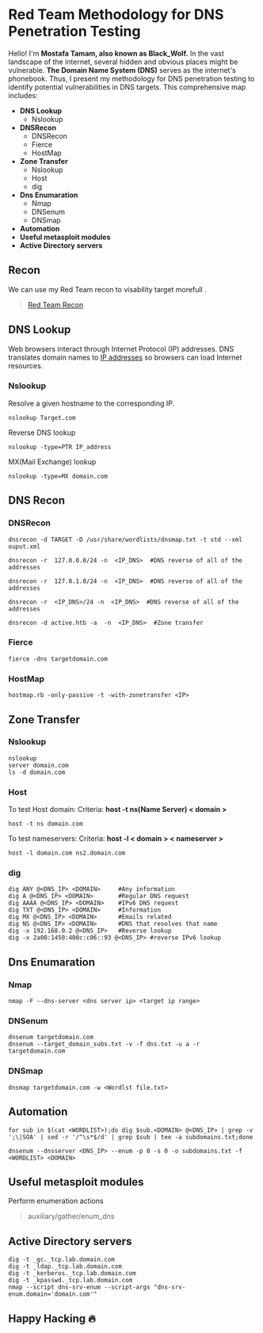 # Red Team Methodology for DNS Penetration Testing 

Hello! I'm **Mostafa Tamam, also known as Black_Wolf.** In the vast landscape of the internet, several hidden and obvious places might be vulnerable. **The Domain Name System (DNS)** serves as the internet's phonebook. Thus, I present my methodology for DNS penetration testing to identify potential vulnerabilities in DNS targets. This comprehensive map includes:

- **DNS Lookup**
   - Nslookup
- **DNSRecon**
   - DNSRecon
   - Fierce
   - HostMap
- **Zone Transfer**
   - Nslookup
   - Host
   - dig
- **Dns Enumaration**
	 - Nmap
	 - DNSenum
	 - DNSmap
- **Automation** 
- **Useful metasploit modules**
- **Active Directory servers**

## Recon
We can use my Red Team recon to visability target morefull . 
> [Red Team Recon](https://github.com/BlackWolfed/RedTeamRecon)

## DNS Lookup
Web browsers interact through Internet Protocol (IP) addresses. DNS translates domain names to [IP addresses](https://www.cloudflare.com/learning/dns/glossary/what-is-my-ip-address/) so browsers can load Internet resources.

### Nslookup

Resolve a given hostname to the corresponding IP.

    nslookup Target.com
    
Reverse DNS lookup

    nslookup -type=PTR IP_address

MX(Mail Exchange) lookup

    nslookup -type=MX domain.com

## DNS Recon
### DNSRecon

    dnsrecon -d TARGET -D /usr/share/wordlists/dnsmap.txt -t std --xml ouput.xml
    
    dnsrecon -r  127.0.0.0/24 -n  <IP_DNS>  #DNS reverse of all of the addresses
    
    dnsrecon -r  127.0.1.0/24 -n  <IP_DNS>  #DNS reverse of all of the addresses
    
    dnsrecon -r  <IP_DNS>/24 -n  <IP_DNS>  #DNS reverse of all of the addresses
    
    dnsrecon -d active.htb -a  -n  <IP_DNS>  #Zone transfer

### Fierce

    fierce -dns targetdomain.com

### HostMap

    hostmap.rb -only-passive -t -with-zonetransfer <IP>

## Zone Transfer
### Nslookup

    nslookup
    server domain.com
    ls -d domain.com
### Host
To test Host domain: 
Criteria: **host -t ns(Name Server) < domain >**

    host -t ns domain.com
To test nameservers: 
Criteria: **host -l < domain > < nameserver >**

    host -l domain.com ns2.domain.com
### dig

    dig ANY @<DNS_IP> <DOMAIN>     #Any information
    dig A @<DNS_IP> <DOMAIN>       #Regular DNS request
    dig AAAA @<DNS_IP> <DOMAIN>    #IPv6 DNS request
    dig TXT @<DNS_IP> <DOMAIN>     #Information
    dig MX @<DNS_IP> <DOMAIN>      #Emails related
    dig NS @<DNS_IP> <DOMAIN>      #DNS that resolves that name
    dig -x 192.168.0.2 @<DNS_IP>   #Reverse lookup
    dig -x 2a00:1450:400c:c06::93 @<DNS_IP> #reverse IPv6 lookup

## Dns Enumaration
### Nmap

    nmap -F --dns-server <dns server ip> <target ip range>

### DNSenum

    dnsenum targetdomain.com
    dnsenum --target_domain_subs.txt -v -f dns.txt -u a -r targetdomain.com

### DNSmap

    dnsmap targetdomain.com -w <Wordlst file.txt>

## Automation 

    for sub in $(cat <WORDLIST>);do dig $sub.<DOMAIN> @<DNS_IP> | grep -v ';\|SOA' | sed -r '/^\s*$/d' | grep $sub | tee -a subdomains.txt;done
    
    dnsenum --dnsserver <DNS_IP> --enum -p 0 -s 0 -o subdomains.txt -f <WORDLIST> <DOMAIN>
    
## Useful metasploit modules
Perform enumeration actions

> auxiliary/gather/enum_dns
> 
## Active Directory servers

    dig -t _gc._tcp.lab.domain.com
    dig -t _ldap._tcp.lab.domain.com
    dig -t _kerberos._tcp.lab.domain.com
    dig -t _kpasswd._tcp.lab.domain.com
    nmap --script dns-srv-enum --script-args "dns-srv-enum.domain='domain.com'"
## Happy Hacking 🔥

